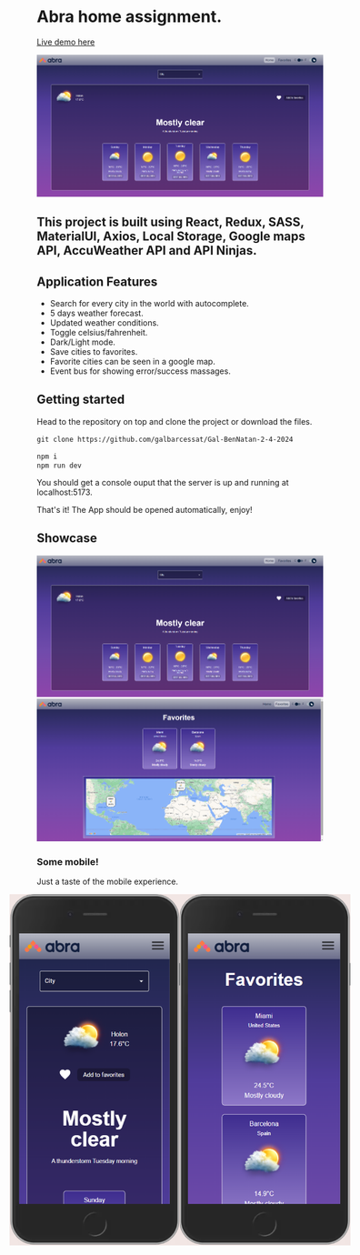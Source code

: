 # Abra home assignment. 
[Live demo here](https://abragalbennatan.onrender.com "Abra weather app")

![Homepage image](src/assets/imgs/AbraHomePageImg.png "Home-page")

## This project is built using React, Redux, SASS, MaterialUI, Axios, Local Storage, Google maps API, AccuWeather API and API Ninjas.

## Application Features
- Search for every city in the world with autocomplete.
- 5 days weather forecast.
- Updated weather conditions.
- Toggle celsius/fahrenheit.
- Dark/Light mode.
- Save cities to favorites.
- Favorite cities can be seen in a google map.
- Event bus for showing error/success massages.

## Getting started

Head to the repository on top and clone the project or download the files.

```
git clone https://github.com/galbarcessat/Gal-BenNatan-2-4-2024
```

```
npm i 
npm run dev
```

You should get a console ouput that the server is up and running at localhost:5173.

That's it! The App should be opened automatically, enjoy!

## Showcase
![Homepage image](src/assets/imgs/AbraHomePageImg.png "Home-page")
![Favorites image](src/assets/imgs/AbraFavoritesPageImg.png "Favorites-page")


### Some mobile!
Just a taste of the mobile experience.

<div style="display: flex; flex-direction: row; justify-content: center;">
    <img src="src/assets/imgs/AbraHomePageMoblieImg.png" alt="Homepage mobile image" title="Home-mobile-page" width="300">
    <img src="src/assets/imgs/AbraFavoritesMobileImg.png" alt="Favorites mobile image" title="Favorites-mobile-page" width="300">
</div>



